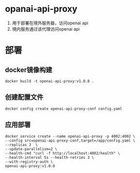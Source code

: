 # opanai-api-proxy
1. 用于部署在境外服务器，访问openai api
2. 境内服务通过该代理访问openai api

# 部署

## docker镜像构建
``` 
docker build -t openai-api-proxy:v1.0.0 .
```
## 创建配置文件
```
docker config create openai-api-proxy-conf config.yaml
```
## 应用部署
```
docker service create --name openai-api-proxy -p 4002:4002 \
--config src=openai-api-proxy-conf,target=/app/config.yaml \
--replicas 3  \
--update-parallelism=2 \
--health-cmd "curl -f http://localhost:4002/health" \
--health-interval 5s --health-retries 3 \
--with-registry-auth \
openai-api-proxy:v1.0.0
```
